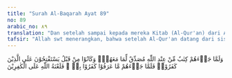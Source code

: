```yaml
---
title: "Surah Al-Baqarah Ayat 89"
no: 89
arabic_no: ٨٩
translation: "Dan setelah sampai kepada mereka Kitab (Al-Qur'an) dari Allah yang membenarkan apa yang ada pada mereka sedangkan sebelumnya mereka memohon kemenangan atas orang-orang kafir, ternyata setelah sampai kepada mereka apa yang telah mereka ketahui itu, mereka mengingkarinya. Maka laknat Allah bagi orang-orang yang ingkar."
tafsir: "Allah swt menerangkan, bahwa setelah Al-Qur'an datang dari sisi Allah, orang-orang Yahudi dan Nasrani mengingkarinya, padahal Al-Qur'an memberi petunjuk serta membenarkan Kitab Taurat yang ada pada mereka, yang sebelumnya sangat mereka harapkan kedatangannya untuk membenarkan yang terdapat dalam kitab mereka. Tetapi setelah kebenaran yang mereka ketahui itu datang, mereka tidak mau beriman. Sebabnya ialah karena mereka merasa akan kehilangan pengaruh, kekuasaan dan harta benda. Maka patutlah Allah melaknat mereka, sebagai imbalan kekafiran yang bersarang dalam dada mereka.\n\nAl-Qur'an disebut Kitab yang membenarkan kitab mereka karena kandungannya sesuai dengan isi Kitab mereka dalam bidang tauhid dan prinsip-prinsip serta tujuan agama. Mereka dengan datangnya kitab yang ditunggu-tunggu itu sebenarnya mengharapkan kemenangan atas orang-orang musyrikin Arab dan orang-orang kafir Mekah. Hal ini dapat diketahui dari perkataan mereka bahwa kitab yang ditunggu-tunggu itu akan mendukung tauhid yang dibawa oleh Musa a.s., untuk menundukkan agama wasaniyah yang dipeluk oleh orang-orang Arab.\n\nDiriwayatkan oleh Ibnu Jarir dari Qatadah al-Ansari dari orang tua-tua dari kalangan Ansar mereka berkata, \"Kisah yang tersebut dalam ayat ini adalah mengenai kami dan orang-orang Yahudi Medinah. Kami dahulu pernah menjalankan agama mereka pada masa Jahiliah, sedang waktu itu kami masih musyrik dan mereka ahli kitab. Mereka mengatakan bahwa seorang nabi yang akan diutus telah dekat masanya, kami akan mengikutinya. Bersama-sama nabi itu kami akan membinasakan kamu seperti Allah membinasakan kaum 'Ad dan Iram. Tetapi setelah Rasulullah saw diutus, kami mengikutinya, sedang orang-orang Yahudi itu mengingkarinya.\"\n\nDari kisah ini dapat dipahami, bahwa mereka sebenarnya dengki kepada orang-orang Islam, kedengkian itu timbul setelah Allah mengutus Nabi Muhammad saw, dari kalangan orang-orang Arab, tidak dari kalangan mereka. Itulah sebabnya mereka terjerumus di lembah keingkaran dan kekafiran. Maka Allah memberikan ketetapan-Nya, bahwa mereka akan terusir dan jauh dari rahmat-Nya, karena keingkaran mereka pada kebenaran, setelah kebenaran yang diharapkan itu tampak di hadapan mereka."
---
```

وَلَمَّا جَاۤءَهُمْ كِتٰبٌ مِّنْ عِنْدِ اللّٰهِ مُصَدِّقٌ لِّمَا مَعَهُمْۙ وَكَانُوْا مِنْ قَبْلُ يَسْتَفْتِحُوْنَ عَلَى الَّذِيْنَ كَفَرُوْاۚ فَلَمَّا جَاۤءَهُمْ مَّا عَرَفُوْا كَفَرُوْا بِهٖ ۖ فَلَعْنَةُ اللّٰهِ عَلَى الْكٰفِرِيْنَ 
